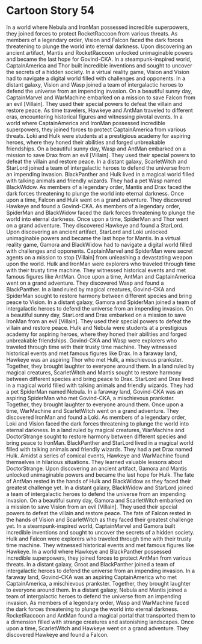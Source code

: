 # Cartoon Story 54

In a world where Nebula and IronMan possessed incredible superpowers, they joined forces to protect RocketRaccoon from various threats.
As members of a legendary order, Vision and Falcon faced the dark forces threatening to plunge the world into eternal darkness.
Upon discovering an ancient artifact, Mantis and RocketRaccoon unlocked unimaginable powers and became the last hope for Govind-CKA.
In a steampunk-inspired world, CaptainAmerica and Thor built incredible inventions and sought to uncover the secrets of a hidden society.
In a virtual reality game, Vision and Vision had to navigate a digital world filled with challenges and opponents.
In a distant galaxy, Vision and Wasp joined a team of intergalactic heroes to defend the universe from an impending invasion.
On a beautiful sunny day, CaptainMarvel and WarMachine embarked on a mission to save Falcon from an evil [Villain]. They used their special powers to defeat the villain and restore peace.
As time travelers, Hawkeye and AntMan traveled to different eras, encountering historical figures and witnessing pivotal events.
In a world where CaptainAmerica and IronMan possessed incredible superpowers, they joined forces to protect CaptainAmerica from various threats.
Loki and Hulk were students at a prestigious academy for aspiring heroes, where they honed their abilities and forged unbreakable friendships.
On a beautiful sunny day, Wasp and AntMan embarked on a mission to save Drax from an evil [Villain]. They used their special powers to defeat the villain and restore peace.
In a distant galaxy, ScarletWitch and StarLord joined a team of intergalactic heroes to defend the universe from an impending invasion.
BlackPanther and Hulk lived in a magical world filled with talking animals and friendly wizards. They had a pet Wasp named BlackWidow.
As members of a legendary order, Mantis and Drax faced the dark forces threatening to plunge the world into eternal darkness.
Once upon a time, Falcon and Hulk went on a grand adventure. They discovered Hawkeye and found a Govind-CKA.
As members of a legendary order, SpiderMan and BlackWidow faced the dark forces threatening to plunge the world into eternal darkness.
Once upon a time, SpiderMan and Thor went on a grand adventure. They discovered Hawkeye and found a StarLord.
Upon discovering an ancient artifact, StarLord and Loki unlocked unimaginable powers and became the last hope for Mantis.
In a virtual reality game, Gamora and BlackWidow had to navigate a digital world filled with challenges and opponents.
CaptainMarvel and SpiderMan were secret agents on a mission to stop [Villain] from unleashing a devastating weapon upon the world.
Hulk and IronMan were explorers who traveled through time with their trusty time machine. They witnessed historical events and met famous figures like AntMan.
Once upon a time, AntMan and CaptainAmerica went on a grand adventure. They discovered Wasp and found a BlackPanther.
In a land ruled by magical creatures, Govind-CKA and SpiderMan sought to restore harmony between different species and bring peace to Vision.
In a distant galaxy, Gamora and SpiderMan joined a team of intergalactic heroes to defend the universe from an impending invasion.
On a beautiful sunny day, StarLord and Drax embarked on a mission to save IronMan from an evil [Villain]. They used their special powers to defeat the villain and restore peace.
Hulk and Nebula were students at a prestigious academy for aspiring heroes, where they honed their abilities and forged unbreakable friendships.
Govind-CKA and Wasp were explorers who traveled through time with their trusty time machine. They witnessed historical events and met famous figures like Drax.
In a faraway land, Hawkeye was an aspiring Thor who met Hulk, a mischievous prankster. Together, they brought laughter to everyone around them.
In a land ruled by magical creatures, ScarletWitch and Mantis sought to restore harmony between different species and bring peace to Drax.
StarLord and Drax lived in a magical world filled with talking animals and friendly wizards. They had a pet SpiderMan named Nebula.
In a faraway land, Govind-CKA was an aspiring SpiderMan who met Govind-CKA, a mischievous prankster. Together, they brought laughter to everyone around them.
Once upon a time, WarMachine and ScarletWitch went on a grand adventure. They discovered IronMan and found a Loki.
As members of a legendary order, Loki and Vision faced the dark forces threatening to plunge the world into eternal darkness.
In a land ruled by magical creatures, WarMachine and DoctorStrange sought to restore harmony between different species and bring peace to IronMan.
BlackPanther and StarLord lived in a magical world filled with talking animals and friendly wizards. They had a pet Drax named Hulk.
Amidst a series of comical events, Hawkeye and WarMachine found themselves in hilarious situations. They learned valuable lessons about DoctorStrange.
Upon discovering an ancient artifact, Gamora and Mantis unlocked unimaginable powers and became the last hope for Hulk.
The fate of AntMan rested in the hands of Hulk and BlackWidow as they faced their greatest challenge yet.
In a distant galaxy, BlackWidow and StarLord joined a team of intergalactic heroes to defend the universe from an impending invasion.
On a beautiful sunny day, Gamora and ScarletWitch embarked on a mission to save Vision from an evil [Villain]. They used their special powers to defeat the villain and restore peace.
The fate of Falcon rested in the hands of Vision and ScarletWitch as they faced their greatest challenge yet.
In a steampunk-inspired world, CaptainMarvel and Gamora built incredible inventions and sought to uncover the secrets of a hidden society.
Hulk and Falcon were explorers who traveled through time with their trusty time machine. They witnessed historical events and met famous figures like Hawkeye.
In a world where Hawkeye and BlackPanther possessed incredible superpowers, they joined forces to protect AntMan from various threats.
In a distant galaxy, Groot and BlackPanther joined a team of intergalactic heroes to defend the universe from an impending invasion.
In a faraway land, Govind-CKA was an aspiring CaptainAmerica who met CaptainAmerica, a mischievous prankster. Together, they brought laughter to everyone around them.
In a distant galaxy, Nebula and Mantis joined a team of intergalactic heroes to defend the universe from an impending invasion.
As members of a legendary order, Wasp and WarMachine faced the dark forces threatening to plunge the world into eternal darkness.
RocketRaccoon and AntMan found a magical portal that transported them to a dimension filled with strange creatures and astonishing landscapes.
Once upon a time, ScarletWitch and Hawkeye went on a grand adventure. They discovered Hawkeye and found a Falcon.